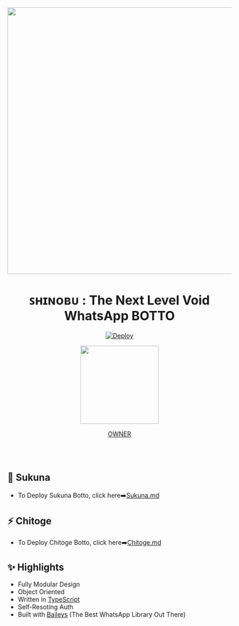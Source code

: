 <div align="center">
<img src="https://64.media.tumblr.com/b3b2020fe2ed9b1ae3dfccc932fa0e61/tumblr_pwe9tu9ReA1toni03o1_r1_540.gifv" width="600"></br></a>

# **ꜱʜɪɴᴏʙᴜ : The Next Level Void WhatsApp BOTTO**
[![Deploy](https://www.herokucdn.com/deploy/button.png)](https://heroku.com/deploy)

<p align="center">
<img src="https://www.gifcen.com/wp-content/uploads/2021/08/shinobu-gif-2.gif" width="176" height="176"/>

<a href="https://wa.me/917993034080">OWNER</a>

</div><br/>
<br/>

## 🧧 Sukuna
- To Deploy Sukuna Botto, click here➡️[Sukuna.md](https://github.com/well300/sukuna)
## ⚡ Chitoge
- To Deploy Chitoge Botto, click here➡️[Chitoge.md](https://github.com/ShinNouzen/Chitoge)

## ✨ Highlights
- Fully Modular Design
- Object Oriented
- Written in [TypeScript](https://www.typescriptlang.org/)
- Self-Resoting Auth
- Built with [Baileys](https://github.com/adiwajshing/baileys) (The Best WhatsApp Library Out There) 
